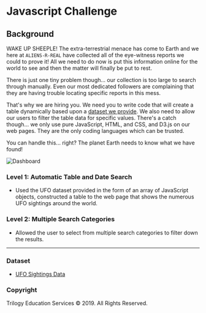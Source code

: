 # Javascript Challenge

## Background

WAKE UP SHEEPLE! The extra-terrestrial menace has come to Earth and we here at `ALIENS-R-REAL` have collected all of the eye-witness reports we could to prove it! All we need to do now is put this information online for the world to see and then the matter will finally be put to rest.

There is just one tiny problem though... our collection is too large to search through manually. Even our most dedicated followers are complaining that they are having trouble locating specific reports in this mess.

That's why we are hiring you. We need you to write code that will create a table dynamically based upon a [dataset we provide](StarterCode/static/js/data.js). We also need to allow our users to filter the table data for specific values. There's a catch though... we only use pure JavaScript, HTML, and CSS, and D3.js on our web pages. They are the only coding languages which can be trusted.

You can handle this... right? The planet Earth needs to know what we have found!

![Dashboard]('static/images/lvl1.JPG')

### Level 1: Automatic Table and Date Search

* Used the UFO dataset provided in the form of an array of JavaScript objects, constructed a table to the web page that shows the numerous UFO sightings around the world.

### Level 2: Multiple Search Categories

* Allowed the user to select from multiple search categories to filter down the results.

- - -

### Dataset

* [UFO Sightings Data](StarterCode/static/js/data.js)

### Copyright

Trilogy Education Services © 2019. All Rights Reserved.

